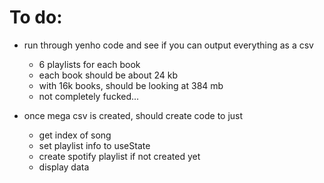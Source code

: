 # To do:

- run through yenho code and see if you can output everything as a csv
    - 6 playlists for each book
    - each book should be about 24 kb
    - with 16k books, should be looking at 384 mb
    - not completely fucked...

- once mega csv is created, should create code to just
    - get index of song
    - set playlist info to useState
    - create spotify playlist if not created yet
    - display data